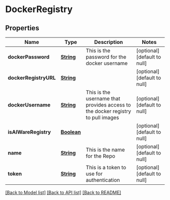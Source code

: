 # DockerRegistry
## Properties

Name | Type | Description | Notes
------------ | ------------- | ------------- | -------------
**dockerPassword** | [**String**](string.md) | This is the password for the docker username | [optional] [default to null]
**dockerRegistryURL** | [**String**](string.md) |  | [optional] [default to null]
**dockerUsername** | [**String**](string.md) | This is the username that provides access to the docker registry to pull images | [optional] [default to null]
**isAIWareRegistry** | [**Boolean**](boolean.md) |  | [optional] [default to null]
**name** | [**String**](string.md) | This is the name for the Repo | [optional] [default to null]
**token** | [**String**](string.md) | This is a token to use for authentication | [optional] [default to null]

[[Back to Model list]](../README.md#documentation-for-models) [[Back to API list]](../README.md#documentation-for-api-endpoints) [[Back to README]](../README.md)

